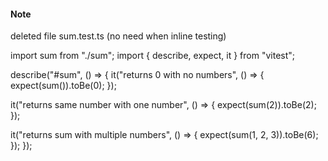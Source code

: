 #### Note

deleted file sum.test.ts
(no need when inline testing)

import sum from "./sum";
import { describe, expect, it } from "vitest";

describe("#sum", () => {
  it("returns 0 with no numbers", () => {
    expect(sum()).toBe(0);
  });

  it("returns same number with one number", () => {
    expect(sum(2)).toBe(2);
  });

  it("returns sum with multiple numbers", () => {
    expect(sum(1, 2, 3)).toBe(6);
  });
});

